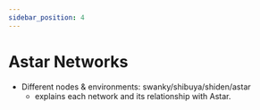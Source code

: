 ```yaml
---
sidebar_position: 4
---
```


# Astar Networks


- Different nodes & environments: swanky/shibuya/shiden/astar
    - explains each network and its relationship with Astar.